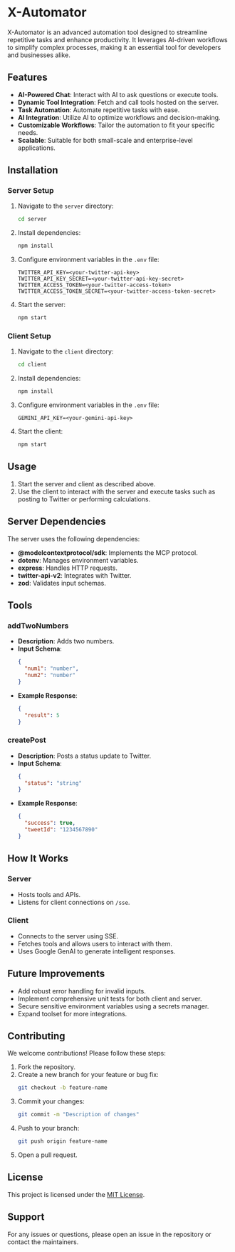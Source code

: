 # X-Automator

X-Automator is an advanced automation tool designed to streamline repetitive tasks and enhance productivity. It leverages AI-driven workflows to simplify complex processes, making it an essential tool for developers and businesses alike.

## Features

- **AI-Powered Chat**: Interact with AI to ask questions or execute tools.
- **Dynamic Tool Integration**: Fetch and call tools hosted on the server.
- **Task Automation**: Automate repetitive tasks with ease.
- **AI Integration**: Utilize AI to optimize workflows and decision-making.
- **Customizable Workflows**: Tailor the automation to fit your specific needs.
- **Scalable**: Suitable for both small-scale and enterprise-level applications.

## Installation

### Server Setup

1. Navigate to the `server` directory:
   ```bash
   cd server
   ```
2. Install dependencies:
   ```bash
   npm install
   ```
3. Configure environment variables in the `.env` file:
   ```properties
   TWITTER_API_KEY=<your-twitter-api-key>
   TWITTER_API_KEY_SECRET=<your-twitter-api-key-secret>
   TWITTER_ACCESS_TOKEN=<your-twitter-access-token>
   TWITTER_ACCESS_TOKEN_SECRET=<your-twitter-access-token-secret>
   ```
4. Start the server:
   ```bash
   npm start
   ```

### Client Setup

1. Navigate to the `client` directory:
   ```bash
   cd client
   ```
2. Install dependencies:
   ```bash
   npm install
   ```
3. Configure environment variables in the `.env` file:
   ```properties
   GEMINI_API_KEY=<your-gemini-api-key>
   ```
4. Start the client:
   ```bash
   npm start
   ```

## Usage

1. Start the server and client as described above.
2. Use the client to interact with the server and execute tasks such as posting to Twitter or performing calculations.

## Server Dependencies

The server uses the following dependencies:
- **@modelcontextprotocol/sdk**: Implements the MCP protocol.
- **dotenv**: Manages environment variables.
- **express**: Handles HTTP requests.
- **twitter-api-v2**: Integrates with Twitter.
- **zod**: Validates input schemas.

## Tools

### addTwoNumbers
- **Description**: Adds two numbers.
- **Input Schema**:
  ```json
  {
    "num1": "number",
    "num2": "number"
  }
  ```
- **Example Response**:
  ```json
  {
    "result": 5
  }
  ```

### createPost
- **Description**: Posts a status update to Twitter.
- **Input Schema**:
  ```json
  {
    "status": "string"
  }
  ```
- **Example Response**:
  ```json
  {
    "success": true,
    "tweetId": "1234567890"
  }
  ```

## How It Works

### Server
- Hosts tools and APIs.
- Listens for client connections on `/sse`.

### Client
- Connects to the server using SSE.
- Fetches tools and allows users to interact with them.
- Uses Google GenAI to generate intelligent responses.

## Future Improvements

- Add robust error handling for invalid inputs.
- Implement comprehensive unit tests for both client and server.
- Secure sensitive environment variables using a secrets manager.
- Expand toolset for more integrations.

## Contributing

We welcome contributions! Please follow these steps:

1. Fork the repository.
2. Create a new branch for your feature or bug fix:
   ```bash
   git checkout -b feature-name
   ```
3. Commit your changes:
   ```bash
   git commit -m "Description of changes"
   ```
4. Push to your branch:
   ```bash
   git push origin feature-name
   ```
5. Open a pull request.

## License

This project is licensed under the [MIT License](LICENSE).

## Support

For any issues or questions, please open an issue in the repository or contact the maintainers.

